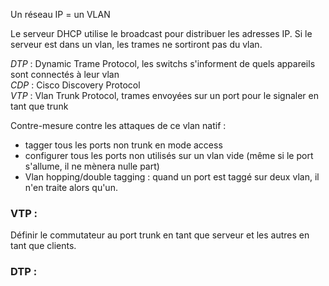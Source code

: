 Un réseau IP = un VLAN

Le serveur DHCP utilise le broadcast pour distribuer les adresses IP. Si le serveur est dans un vlan, les trames ne sortiront pas du vlan.

*DTP* : Dynamic Trame Protocol, les switchs s'informent de quels appareils sont connectés à leur vlan  
*CDP* : Cisco Discovery Protocol  
*VTP* : Vlan Trunk Protocol, trames envoyées sur un port pour le signaler en tant que trunk

Contre-mesure contre les attaques de ce vlan natif :

- tagger tous les ports non trunk en mode access
- configurer tous les ports non utilisés sur un vlan vide (même si le port s'allume, il ne mènera nulle part)
- Vlan hopping/double tagging : quand un port est taggé sur deux vlan, il n'en traite alors qu'un.

### VTP :

Définir le commutateur au port trunk en tant que serveur et les autres en tant que clients.

### DTP :
